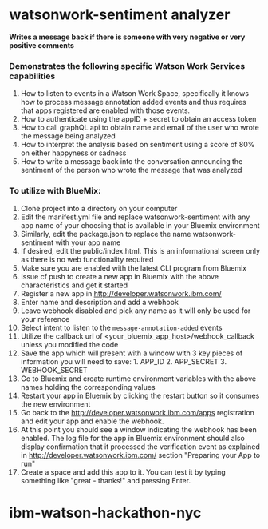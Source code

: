 # watsonwork-sentiment analyzer
**Writes a message back if there is someone with very negative or very positive comments**

### Demonstrates the following specific Watson Work Services capabilities

1. How to listen to events in a Watson Work Space, specifically it knows how to process message annotation added events and thus requires that apps registered are enabled with those events.
2. How to authenticate using the appID + secret to obtain an access token
3. How to call graphQL api to obtain name and email of the user who wrote the message being analyzed
4. How to interpret the analysis based on sentiment using a score of 80% on either happyness or sadness
5. How to write a message back into the conversation announcing the sentiment of the person who wrote the message that was analyzed

### To utilize with BlueMix:

1. Clone project into a directory on your computer
2. Edit the manifest.yml file and replace watsonwork-sentiment with any app name of your choosing that is available in your Bluemix environment
3. Similarly, edit the package.json to replace the name watsonwork-sentiment with your app name
4. If desired, edit the public/index.html.  This is an informational screen only as there is no web functionality required
5. Make sure you are enabled with the latest CLI program from Bluemix
6. Issue cf push to create a new app in Bluemix with the above characteristics and get it started
7. Register a new app in http://developer.watsonwork.ibm.com/
  1. Enter name and description and add a webhook
  2. Leave webhook disabled and pick any name as it will only be used for your reference
  3. Select intent to listen to the `message-annotation-added` events
  4. Utilize the callback url of <your_bluemix_app_host>/webhook_callback unless you modified the code
  5. Save the app which will present with a window with 3 key pieces of information you will need to save:
    1. APP_ID
    2. APP_SECRET
    3. WEBHOOK_SECRET
8. Go to Bluemix and create runtime environment variables with the above names holding the corresponding values
9. Restart your app in Bluemix by clicking the restart button so it consumes the new environment
10. Go back to the http://developer.watsonwork.ibm.com/apps registration and edit your app and enable the webhook.
11. At this point you should see a window indicating the webhook has been enabled.  The log file for the app in Bluemix environment should also display confirmation that it processed the verification event as explained in http://developer.watsonwork.ibm.com/ section "Preparing your App to run"
12. Create a space and add this app to it.  You can test it by typing something like "great - thanks!" and pressing Enter.
# ibm-watson-hackathon-nyc

